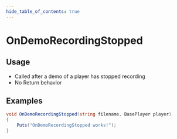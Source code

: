```yaml
---
hide_table_of_contents: true
---
```


# OnDemoRecordingStopped

## Usage

* Called after a demo of a player has stopped recording
* No Return behavior

## Examples

```csharp title=""
void OnDemoRecordingStopped(string filename, BasePlayer player)
{
    Puts("OnDemoRecordingStopped works!");
}
```
